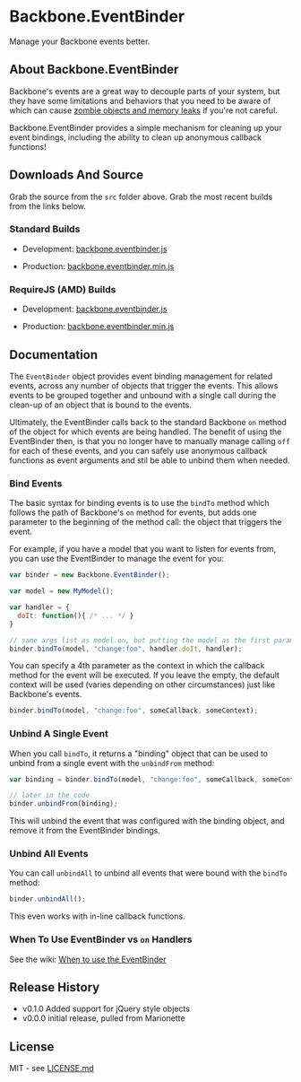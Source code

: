 # Backbone.EventBinder

Manage your Backbone events better.

## About Backbone.EventBinder

Backbone's events are a great way to decouple parts of your system, but 
they have some limitations and behaviors that you need to be aware of
which can cause 
[zombie objects and memory leaks](http://lostechies.com/derickbailey/2011/09/15/zombies-run-managing-page-transitions-in-backbone-apps/) 
if you're not careful.

Backbone.EventBinder provides a simple mechanism for cleaning up your
event bindings, including the ability to clean up anonymous callback
functions!

## Downloads And Source

Grab the source from the `src` folder above. Grab the most recent builds
from the links below.

### Standard Builds

* Development: [backbone.eventbinder.js](https://raw.github.com/marionettejs/backbone.eventbinder/master/lib/backbone.eventbinder.js)

* Production: [backbone.eventbinder.min.js](https://raw.github.com/marionettejs/backbone.eventbinder/master/lib/backbone.eventbinder.min.js)

### RequireJS (AMD) Builds

* Development: [backbone.eventbinder.js](https://raw.github.com/marionettejs/backbone.eventbinder/master/lib/amd/backbone.eventbinder.js)

* Production: [backbone.eventbinder.min.js](https://raw.github.com/marionettejs/backbone.eventbinder/master/lib/amd/backbone.eventbinder.min.js)

## Documentation

The `EventBinder` object provides event binding management for related
events, across any number of objects that trigger the events. This allows
events to be grouped together and unbound with a single call during the 
clean-up of an object that is bound to the events.

Ultimately, the EventBinder calls back to the standard Backbone `on` method
of the object for which events are being handled. The benefit of using the
EventBinder then, is that you no longer have to manually manage calling `off`
for each of these events, and you can safely use anonymous callback functions
as event arguments and stil be able to unbind them when needed.

### Bind Events

The basic syntax for binding events is to use the `bindTo` method which 
follows the path of Backbone's `on` method for events, but adds one parameter 
to the beginning of the method call: the object that triggers the event.

For example, if you have a model that you want to listen for events from,
you can use the EventBinder to manage the event for you:

```js
var binder = new Backbone.EventBinder();

var model = new MyModel();

var handler = {
  doIt: function(){ /* ... */ }
}

// same args list as model.on, but putting the model as the first parameter
binder.bindTo(model, "change:foo", handler.doIt, handler);
```

You can specify a 4th parameter as the context in which the callback
method for the event will be executed. If you leave the empty, the default
context will be used (varies depending on other circumstances) just like
Backbone's events. 

```js
binder.bindTo(model, "change:foo", someCallback, someContext);
```

### Unbind A Single Event

When you call `bindTo`, it returns a "binding" object that can be
used to unbind from a single event with the `unbindFrom` method:

```js
var binding = binder.bindTo(model, "change:foo", someCallback, someContext);

// later in the code
binder.unbindFrom(binding);
```

This will unbind the event that was configured with the binding
object, and remove it from the EventBinder bindings.

### Unbind All Events

You can call `unbindAll` to unbind all events that were bound with the
`bindTo` method:

```js
binder.unbindAll();
```

This even works with in-line callback functions.

### When To Use EventBinder vs `on` Handlers

See the wiki: [When to use the EventBinder](https://github.com/marionettejs/backbone.eventbinder/wiki/When-to-use-the-EventBinder)

## Release History

 - v0.1.0 Added support for jQuery style objects
 - v0.0.0 initial release, pulled from Marionette

## License

MIT - see [LICENSE.md](https://raw.github.com/marionettejs/backbone.eventbinder/master/LICENSE.md)
